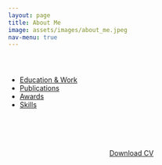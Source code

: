 ```yaml
---
layout: page
title: About Me
image: assets/images/about_me.jpeg
nav-menu: true
---
```



<!-- Main -->
<div id="main" class="alt">

<!-- One -->
<section id="one">
	<div class="inner">
		<header class="major">
		</header>

<!-- Navigation Menu Buttons -->
<ul class="actions fit">
	<li><a href="#" class="button special fit" id='Education'    onclick="document.getElementById('AboutContentsDiv').innerHTML=document.getElementById('EducationDetailsMD').innerHTML;">Education & Work</a></li>
	<li><a href="#" class="button special fit" id='Publications' onclick="document.getElementById('AboutContentsDiv').innerHTML=document.getElementById('PublicationDetailsMD').innerHTML;">Publications</a></li>
	<li><a href="#" class="button special fit" id='Awards'       onclick="document.getElementById('AboutContentsDiv').innerHTML=document.getElementById('AwardsDetailsMD').innerHTML;">Awards</a></li>
	<li><a href="#" class="button special fit" id='Skills'       onclick="document.getElementById('AboutContentsDiv').innerHTML=document.getElementById('SkillsDetailsMD').innerHTML;">Skills</a></li>
</ul>

<!-- Content for Each Button -->
<div id='EducationDetailsMD' style="visibility:hidden;">
    <b>ARTICLE 1</b> This is information about my education
</div>

<div id='PublicationDetailsMD' style="visibility:hidden;">
    <b>ARTICLE 2</b> This is information about my publications
</div>

<div id='AwardsDetailsMD' style="visibility:hidden;">
    <b>ARTICLE 3</b> This is information about Awards
</div>

<div id='SkillsDetailsMD' style="visibility:hidden;">
    <b>ARTICLE 4</b> This is information about my skills
</div>

<!-- Reduce div size to clear blank spaces>

<!-- Display Div-->
<div id="AboutContentsDiv"></div>
<script>document.getElementById('AboutContentsDiv').innerHTML=document.getElementById('EducationDetailsMD').innerHTML;</script>

<center><a href="assets/files/Ashish_TUM_CV.pdf" class="button icon fa-download">Download CV</a></center>
</div>


